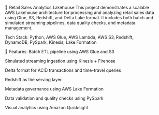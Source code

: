 🧾 Retail Sales Analytics Lakehouse
This project demonstrates a scalable AWS Lakehouse architecture for processing and analyzing retail sales data using Glue, S3, Redshift, and Delta Lake format. It includes both batch and simulated streaming pipelines, data quality checks, and metadata management.

Tech Stack: Python, AWS Glue, AWS Lambda, AWS S3, Redshift, DynamoDB, PySpark, Kinesis, Lake Formation

📌 Features:
Batch ETL pipeline using AWS Glue and S3

Simulated streaming ingestion using Kinesis + Firehose

Delta format for ACID transactions and time-travel queries

Redshift as the serving layer

Metadata governance using AWS Lake Formation

Data validation and quality checks using PySpark

Visual analytics using Amazon Quicksight

